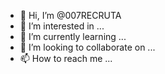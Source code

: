 - 👋 Hi, I’m @007RECRUTA
- 👀 I’m interested in ...
- 🌱 I’m currently learning ...
- 💞️ I’m looking to collaborate on ...
- 📫 How to reach me ...

<!---
007RECRUTA/007RECRUTA is a ✨ special ✨ repository because its `README.md` (this file) appears on your GitHub profile.
You can click the Preview link to take a look at your changes.
--->
